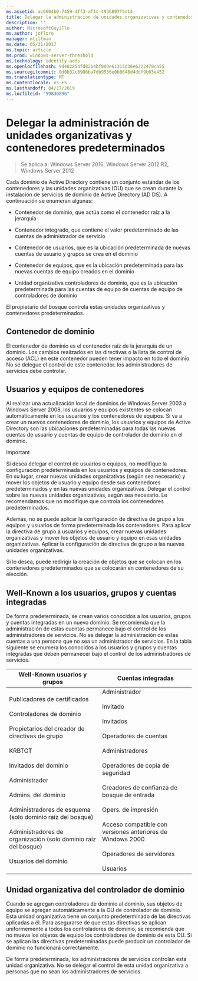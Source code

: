 ```yaml
---
ms.assetid: ac6604b0-7459-4ff3-af1c-4936897f5d14
title: Delegar la administración de unidades organizativas y contenedores predeterminados
description: ''
author: MicrosoftGuyJFlo
ms.author: joflore
manager: mtillman
ms.date: 05/31/2017
ms.topic: article
ms.prod: windows-server-threshold
ms.technology: identity-adds
ms.openlocfilehash: 9d482854fd82b4bf0d0e61315d36e6222470ca55
ms.sourcegitcommit: 0d0b32c8986ba7db9536e0b8648d4ddf9b03e452
ms.translationtype: MT
ms.contentlocale: es-ES
ms.lasthandoff: 04/17/2019
ms.locfileid: "59830896"
---
```

# <a name="delegating-administration-of-default-containers-and-ous"></a>Delegar la administración de unidades organizativas y contenedores predeterminados

>Se aplica a: Windows Server 2016, Windows Server 2012 R2, Windows Server 2012

Cada dominio de Active Directory contiene un conjunto estándar de los contenedores y las unidades organizativas (OU) que se crean durante la instalación de servicios de dominio de Active Directory (AD DS). A continuación se enumeran algunas:  
  
-   Contenedor de dominio, que actúa como el contenedor raíz a la jerarquía  
  
-   Contenedor integrado, que contiene el valor predeterminado de las cuentas de administrador de servicio  
  
-   Contenedor de usuarios, que es la ubicación predeterminada de nuevas cuentas de usuario y grupos se crea en el dominio  
  
-   Contenedor de equipos, que es la ubicación predeterminada para las nuevas cuentas de equipo creados en el dominio  
  
-   Unidad organizativa controladores de dominio, que es la ubicación predeterminada para las cuentas de equipo de cuentas de equipo de controladores de dominio  
  
El propietario del bosque controla estas unidades organizativas y contenedores predeterminados.  
  
## <a name="domain-container"></a>Contenedor de dominio  
El contenedor de dominio es el contenedor raíz de la jerarquía de un dominio. Los cambios realizados en las directivas o la lista de control de acceso (ACL) en este contenedor pueden tener impacto en todo el dominio. No se delegue el control de este contenedor. los administradores de servicios debe controlar.  
  
## <a name="users-and-computers-containers"></a>Usuarios y equipos de contenedores  
Al realizar una actualización local de dominios de Windows Server 2003 a Windows Server 2008, los usuarios y equipos existentes se colocan automáticamente en los usuarios y los contenedores de equipos. Si va a crear un nuevos contenedores de dominio, los usuarios y equipos de Active Directory son las ubicaciones predeterminadas para todas las nuevas cuentas de usuario y cuentas de equipo de controlador de dominio en el dominio.  
  
> [!IMPORTANT]  
> Si desea delegar el control de usuarios o equipos, no modifique la configuración predeterminada en los usuarios y equipos de contenedores. En su lugar, crear nuevas unidades organizativas (según sea necesario) y mover los objetos de usuario y equipo desde sus contenedores predeterminados y en las nuevas unidades organizativas. Delegar el control sobre las nuevas unidades organizativas, según sea necesario. Le recomendamos que no modifique que controla los contenedores predeterminados.  
  
Además, no se puede aplicar la configuración de directiva de grupo a los equipos y usuarios de forma predeterminada los contenedores. Para aplicar la directiva de grupo a usuarios y equipos, crear nuevas unidades organizativas y mover los objetos de usuario y equipo en esas unidades organizativas. Aplicar la configuración de directiva de grupo a las nuevas unidades organizativas.  
  
Si lo desea, puede redirigir la creación de objetos que se colocan en los contenedores predeterminados que se colocarán en contenedores de su elección.  
  
## <a name="well-known-users-and-groups-and-built-in-accounts"></a>Well-Known a los usuarios, grupos y cuentas integradas  
De forma predeterminada, se crean varios conocidos a los usuarios, grupos y cuentas integradas en un nuevo dominio. Se recomienda que la administración de estas cuentas permanece bajo el control de los administradores de servicios. No se delegar la administración de estas cuentas a una persona que no sea un administrador de servicios. En la tabla siguiente se enumera los conocidos a los usuarios y grupos y cuentas integradas que deben permanecer bajo el control de los administradores de servicios.  
  
|Well-Known usuarios y grupos|Cuentas integradas|  
|--------------------------------|----------------------|  
|Publicadores de certificados<br /><br />Controladores de dominio<br /><br />Propietarios del creador de directivas de grupo<br /><br />KRBTGT<br /><br />Invitados del dominio<br /><br />Administrador<br /><br />Admins. del dominio<br /><br />Administradores de esquema (solo dominio raíz del bosque)<br /><br />Administradores de organización (solo dominio raíz del bosque)<br /><br />Usuarios del dominio|Administrador<br /><br />Invitado<br /><br />Invitados<br /><br />Operadores de cuentas<br /><br />Administradores<br /><br />Operadores de copia de seguridad<br /><br />Creadores de confianza de bosque de entrada<br /><br />Opers. de impresión<br /><br />Acceso compatible con versiones anteriores de Windows 2000<br /><br />Operadores de servidores<br /><br />Usuarios|  
  
## <a name="domain-controller-ou"></a>Unidad organizativa del controlador de dominio  
Cuando se agregan controladores de dominio al dominio, sus objetos de equipo se agregan automáticamente a la OU de controlador de dominio. Esta unidad organizativa tiene un conjunto predeterminado de las directivas aplicadas a él. Para asegurarse de que estas directivas se aplican uniformemente a todos los controladores de dominio, se recomienda que no mueva los objetos de equipo los controladores de dominio de esta OU. Si se aplican las directivas predeterminadas puede producir un controlador de dominio no funcionará correctamente.  
  
De forma predeterminada, los administradores de servicios controlan esta unidad organizativa. No se delegar el control de esta unidad organizativa a personas que no sean los administradores de servicios.  
  


